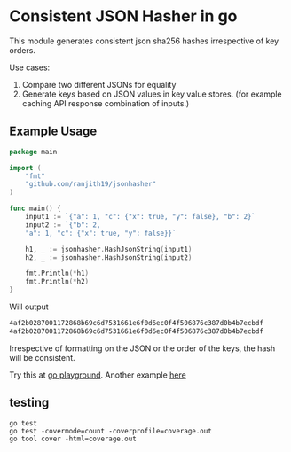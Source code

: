 # Consistent JSON Hasher in go

This module generates consistent json sha256 hashes irrespective of key orders.

Use cases:

1. Compare two different JSONs for equality
2. Generate keys based on JSON values in key value stores. (for example caching API response combination of inputs.)


## Example Usage



```go
package main

import (
    "fmt"
    "github.com/ranjith19/jsonhasher"
)

func main() {
    input1 := `{"a": 1, "c": {"x": true, "y": false}, "b": 2}`
    input2 := `{"b": 2, 
    "a": 1, "c": {"x": true, "y": false}}`

    h1, _ := jsonhasher.HashJsonString(input1)
    h2, _ := jsonhasher.HashJsonString(input2)

    fmt.Println(*h1)
    fmt.Println(*h2)
}
```

Will output

```txt
4af2b0287001172868b69c6d7531661e6f0d6ec0f4f506876c387d0b4b7ecbdf
4af2b0287001172868b69c6d7531661e6f0d6ec0f4f506876c387d0b4b7ecbdf
```

Irrespective of formatting on the JSON or the order of the keys, the hash will be consistent.

Try this at [go playground](https://play.golang.org/p/awmKpeeeqvS). Another example [here](https://play.golang.org/p/Av9jvDo5xap)


## testing

```
go test
go test -covermode=count -coverprofile=coverage.out
go tool cover -html=coverage.out
```